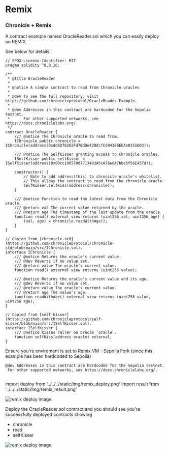 # Remix

### Chronicle + Remix 

A contract example named OracleReader.sol which you can easily deploy on REMIX.

See below for details.

```solidity
// SPDX-License-Identifier: MIT
pragma solidity ^0.8.16;

/**
 * @title OracleReader
 *
 * @notice A simple contract to read from Chronicle oracles
 *
 * @dev To see the full repository, visit https://github.com/chronicleprotocol/OracleReader-Example.
 *
 * @dev Addresses in this contract are hardcoded for the Sepolia testnet.
 *      For other supported networks, see https://docs.chroniclelabs.org/.
 */
contract OracleReader {
    /// @notice The Chronicle oracle to read from.
    IChronicle public chronicle = IChronicle(address(0xdd6D76262Fd7BdDe428dcfCd94386EbAe0151603));

    /// @notice The SelfKisser granting access to Chronicle oracles.
    ISelfKisser public selfKisser = ISelfKisser(address(0x0Dcc19657007713483A5cA76e6A7bbe5f56EA37d));

    constructor() {
        // Note to add address(this) to chronicle oracle's whitelist.
        // This allows the contract to read from the chronicle oracle.
        selfKisser.selfKiss(address(chronicle));
    }

    /// @notice Function to read the latest data from the Chronicle oracle.
    /// @return val The current value returned by the oracle.
    /// @return age The timestamp of the last update from the oracle.
    function read() external view returns (uint256 val, uint256 age) {
        (val, age) = chronicle.readWithAge();
    }
}

// Copied from [chronicle-std](https://github.com/chronicleprotocol/chronicle-std/blob/main/src/IChronicle.sol).
interface IChronicle {
    /// @notice Returns the oracle's current value.
    /// @dev Reverts if no value set.
    /// @return value The oracle's current value.
    function read() external view returns (uint256 value);

    /// @notice Returns the oracle's current value and its age.
    /// @dev Reverts if no value set.
    /// @return value The oracle's current value.
    /// @return age The value's age.
    function readWithAge() external view returns (uint256 value, uint256 age);
}

// Copied from [self-kisser](https://github.com/chronicleprotocol/self-kisser/blob/main/src/ISelfKisser.sol).
interface ISelfKisser {
    /// @notice Kisses caller on oracle `oracle`.
    function selfKiss(address oracle) external;
}
```

Ensure you're enviroment is set to Remix VM - Sepolia Fork (since this example has been hardcoded to Sepolia) 
```
@dev Addresses in this contract are hardcoded for the Sepolia testnet.
 For other supported networks, see https://docs.chroniclelabs.org/.
 
```

import deploy from '../../../static/img/remix_deploy.png'
import result from '../../../static/img/remix_result.png'

<div class="text--center"> 
<img src={deploy} alt="remix deploy image" style={{width: 300}} />
</div>
<!-- ![Example banner](../../../static/img/remix_deploy.png) -->

Deploy the OracleReader.sol contract and you should see you're successfully deployed contracts showing
- chronicle 
- read
- selfKisser
<div class="text--center"> 
<img src={result} alt="remix deploy image" style={{width: 300}} />
</div>
<!-- ![Example banner](../../../static/img/remix_result.png) -->
